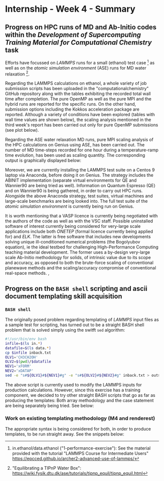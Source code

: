# Internship - Week 4 - Summary

## Progress on HPC runs of MD and Ab-Initio codes within the *Development of Supercomputing Training Material for Computational Chemistry* task

Efforts have focussed on *LAMMPS* runs for a small (ethanol) test case [^1] as well as on the *atomic simulation environment* (ASE) runs for MD water relaxation [^2]. 

Regarding the LAMMPS calculations on ethanol, a whole variety of job submission scripts has been uploaded in the "computationalchemistry" GitHub repository along with the tables exhibiting the recorded total wall time after completion. The pure OpenMP as well as the pure MPI and the hybrid runs are reported for the specific runs. On the other hand, submission options including the Kokkos acceleration package are reported. Although a variety of conditions have been explored (tables with wall time values are shown below), the scaling analysis mentioned in the third week's report has been carried out only for pure OpenMP submissions (see plot below).

Regarding the ASE water relaxation MD runs, pure MPI scaling analysis of the HPC calculations on Genius using ASE, has been carried out. The number of MD time-steps recorded for one hour during a temperature-ramp time evolution, has been used as scaling quantity. The corresponding output is graphically displayed below: 

Moreover, we are currently installing the LAMMPS test suite on a Centos 9 laptop via Anaconda, before doing it on Genius. The strategy includes the ABINIT implementation (separate virtual environments for QE and Wannier90 are being tried as well). Information on Quantum Espresso (QE) and on Wannier90 is being gathered, in order to carry out HPC runs. Alongside the above Anaconda strategy, test suites, virtual machines and large-scale benchmarks are being looked into. The full test suite of the *atomic simulation environment* is currently being run on Genius.

It is worth mentioning that a VASP licence is currently being negotiated with the authors of the code as well as with the VSC staff. Possible uninstalled software of interest currently being considered for very-large scale applications include both *ONETEP* (formal licence currently being applied for) and *ELK*. The latter is free software that includes new developments solving unique ill-conditioned numerical problems (the Bogolyubov equation), ie the ideal testbed for challenging High-Performance Computing teaching material development. The former uses a by-design very-large scale Ab-Initio methodology for solids, of intrinsic value due to its scope and accuracy, as opposed to both the brute-force scaling of conventional planewave methods and  the scaling/accuracy compromise of conventional real-space methods.
,
## Progress on the `BASH shell` scripting and ascii document templating skill acquisition

### `BASH shell`

The originally posed problem regarding templating of *LAMMPS* input files as a sample test for scripting, has turned out to be a straight BASH shell problem that is solved simply using the switft `sed` algorithm:  
```bash
#!/usr/bin/env bash
infile=$(ls in.*)
datafile=$(ls data.*)
cp $infile inback.txt
OLV1='CH3CH2OH'
OLV2=$(pwd)/$datafile
NEV1='xFORM'
NEV2='xDATAP'
sed -e "s#${OLV1}#${NEV1}#g" -e "s#${OLV2}#${NEV2}#g" inback.txt > outsedM4.txt
```
The above script is currently used to modify the LAMMPS inputs for production calculations. However, 
since this exercise has a training component, we decided to try other straight BASH scripts that go as far as producing the templates: Both array methodology and the case statement are being separately being tried. See below:

### Work on existing templating methodology (M4 and renderest)

The appropriate syntax is being considered for both, in order to produce templates, to be run straight away. See the snippets below:

[^1]: in.ethanol/data.ethanol ("1-performance-exercise"): See the material provided with the tutorial "LAMMPS Course for Intermediate Users" https://epcced.github.io/archer2-advanced-use-of-lammps/
[^2]: "Equilibrating a TIPnP Water Box": https://wiki.fysik.dtu.dk/ase/tutorials/tipnp_equil/tipnp_equil.html